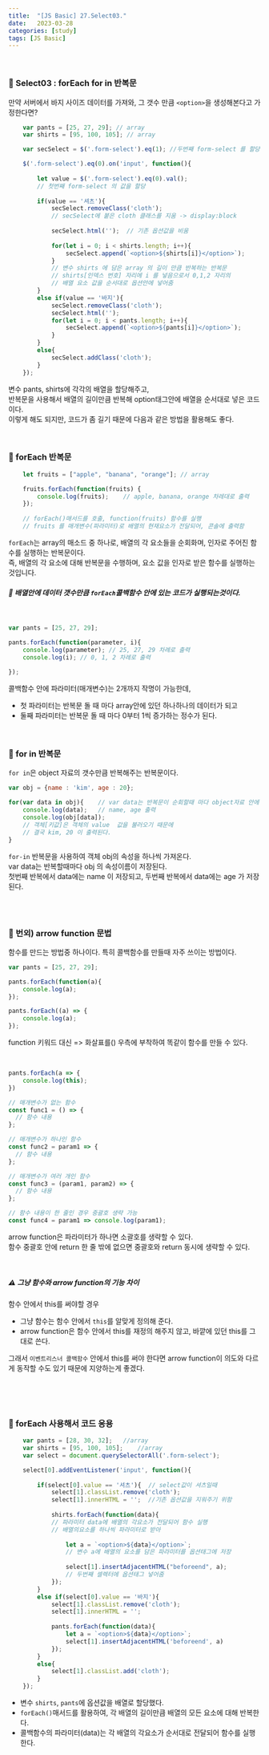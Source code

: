 ```yaml
---
title:  "[JS Basic] 27.Select03."
date:   2023-03-28
categories: [study]
tags: [JS Basic]
---
```

<br>

### 📂 Select03 : forEach for in 반복문

만약 서버에서 바지 사이즈 데이터를 가져와, 그 갯수 만큼 `<option>`을 생성해본다고 가정한다면?

```js
    var pants = [25, 27, 29]; // array
    var shirts = [95, 100, 105]; // array     

    var secSelect = $('.form-select').eq(1); //두번째 form-select 를 할당  

    $('.form-select').eq(0).on('input', function(){
        
        let value = $('.form-select').eq(0).val(); 
        // 첫번째 form-select 의 값을 할당 
        
        if(value == '셔츠'){
            secSelect.removeClass('cloth');
            // secSelect에 붙은 cloth 클래스를 지움 -> display:block
            
            secSelect.html('');  // 기존 옵션값을 비움
            
            for(let i = 0; i < shirts.length; i++){
                secSelect.append(`<option>${shirts[i]}</option>`);
            } 
            // 변수 shirts 에 담은 array 의 길이 만큼 반복하는 반복문
            // shirts[인덱스 번호] 자리에 i 를 넣음으로서 0,1,2 자리의 
            // 배열 요소 값을 순서대로 옵션안에 넣어줌
        }
        else if(value == '바지'){
            secSelect.removeClass('cloth');
            secSelect.html('');
            for(let i = 0; i < pants.length; i++){
                secSelect.append(`<option>${pants[i]}</option>`);
            }
        }
        else{
            secSelect.addClass('cloth');
        }
    });
```

변수 pants, shirts에 각각의 배열을 할당해주고,    
반복문을 사용해서 배열의 길이만큼 반복해 option태그안에 배열을 순서대로 넣은 코드 이다.   
이렇게 해도 되지만, 코드가 좀 길기 때문에 다음과 같은 방법을 활용해도 좋다.  

<br>

### 📌 forEach 반복문

```js
    let fruits = ["apple", "banana", "orange"]; // array 

    fruits.forEach(function(fruits) {
        console.log(fruits);    // apple, banana, orange 차레대로 출력
    });
    
    // forEach()매서드를 호출, function(fruits) 함수를 실행
    // fruits 를 매개변수(파라미터)로 배열의 현재요소가 전달되어, 콘솔에 출력함
```

`forEach`는 array의 매소드 중 하나로, 배열의 각 요소들을 순회화며, 인자로 주어진 함수를 실행하는 반복문이다.    
즉, 배열의 각 요소에 대해 반복문을 수행하며, 요소 값을 인자로 받은 함수를 실행하는 것입니다.   

##### 📌 배열안에 데이터 갯수만큼 `forEach`콜백함수 안에 있는 코드가 실행되는것이다.

<br>

```js
var pants = [25, 27, 29];

pants.forEach(function(parameter, i){
    console.log(parameter); // 25, 27, 29 차례로 출력
    console.log(i); // 0, 1, 2 차례로 출력
    
});
```

콜백함수 안에 파라미터(매개변수)는 2개까지 작명이 가능한데,   
- 첫 파라미터는 반복문 돌 때 마다 array안에 있던 하나하나의 데이터가 되고   
- 둘째 파라미터는 반복문 돌 때 마다 0부터 1씩 증가하는 정수가 된다.

<br>

### 📌 for in 반복문

`for in`은 object 자료의 갯수만큼 반복해주는 반복문이다.   

```js
var obj = {name : 'kim', age : 20};

for(var data in obj){    // var data는 반복문이 순회할때 마다 object자료 안에 key 값
    console.log(data);   // name, age 출력 
    console.log(obj[data]);   
    // 객체[키값]은 객체의 value  값을 불러오기 때문에
    // 결국 kim, 20 이 출력된다.
}
```
`for-in` 반복문을 사용하여 객체 obj의 속성을 하나씩 가져온다.     
var data는 반복할때마다 obj 의 속성이름이 저장된다.    
첫번째 반복에서 data에는 name 이 저장되고, 두번째 반복에서 data에는 age 가 저장된다.    

<br>
<br>

### 📌 번외) arrow function 문법

함수를 만드는 방법중 하나이다. 특히 콜백함수를 만들때 자주 쓰이는 방법이다.

```js
var pants = [25, 27, 29];

pants.forEach(function(a){
    console.log(a);
});

pants.forEach((a) => {
    console.log(a);
});
```

function 키워드 대신 => 화살표를() 우측에 부착하여 똑같이 함수를 만들 수 있다.

<br>

```js
pants.forEach(a => {
    console.log(this);
})

// 매개변수가 없는 함수
const func1 = () => {
  // 함수 내용
};

// 매개변수가 하나인 함수
const func2 = param1 => {
  // 함수 내용
};

// 매개변수가 여러 개인 함수
const func3 = (param1, param2) => {
  // 함수 내용
};

// 함수 내용이 한 줄인 경우 중괄호 생략 가능
const func4 = param1 => console.log(param1);
```

arrow function은 파라미터가 하나면 소괄호를 생략할 수 있다.   
함수 중괄호 안에 return 한 줄 밖에 없으면 중괄호와 return 동시에 생략할 수 있다.    

<br>

##### ⚠️ 그냥 함수와 arrow function의 기능 차이

함수 안에서 this를 써야할 경우
- 그냥 함수는 함수 안에서 `this`를 알맞게 정의해 준다.
- arrow function은 함수 안에서 this를 재정의 해주지 않고, 바깥에 있던 this를 그대로 쓴다.

그래서 `이벤트리스너 콜백함수` 안에서  this를 써야 한다면 arrow function이 의도와 다르게 동작할 수도 있기 때문에 지양하는게 좋겠다. 

<br>
<br>
<br>

### 📂 forEach 사용해서 코드 응용

```js
    var pants = [28, 30, 32];   //array
    var shirts = [95, 100, 105];    //array
    var select = document.querySelectorAll('.form-select');

    select[0].addEventListener('input', function(){
        
        if(select[0].value == '셔츠'){  // select값이 셔츠일때
            select[1].classList.remove('cloth'); 
            select[1].innerHTML = '';  //기존 옵션값을 지워주기 위함
            
            shirts.forEach(function(data){
            // 파라미터 data에 배열의 각요소가 전달되어 함수 실행  
            // 배열의요소를 하나씩 파라미터로 받아  
                
                let a = `<option>${data}</option>`;
                // 변수 a에 배열의 요소를 담은 파라미터를 옵션태그에 저장
                
                select[1].insertAdjacentHTML("beforeend", a);
                // 두번째 셀렉터에 옵션태그 넣어줌
            });
        }
        else if(select[0].value == '바지'){
            select[1].classList.remove('cloth');
            select[1].innerHTML = '';
            
            pants.forEach(function(data){
                let a = `<option>${data}</option>`;
                select[1].insertAdjacentHTML('beforeend', a)
            });
        }
        else{
            select[1].classList.add('cloth');
        }
    });
```

- 변수 `shirts`, `pants`에 옵션값을 배열로 할당했다.
- `forEach()`매서드를 활용하여, 각 배열의 길이만큼 배열의 모든 요소에 대해 반복한다.
- 콜백함수의 파라미터(data)는 각 배열의 각요소가 순서대로 전달되어 함수를 실행한다.

